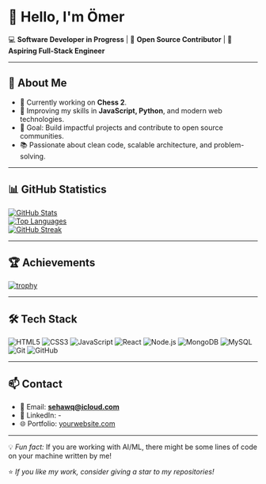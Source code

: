 # 👋 Hello, I'm Ömer

💻 **Software Developer in Progress** | 🚀 **Open Source Contributor** | 🎯 **Aspiring Full-Stack Engineer**

---

## 🌟 About Me
- 🔭 Currently working on **Chess 2**.
- 🌱 Improving my skills in **JavaScript, Python**, and modern web technologies.
- 🎯 Goal: Build impactful projects and contribute to open source communities.
- 📚 Passionate about clean code, scalable architecture, and problem-solving.

---

## 📊 GitHub Statistics

[![GitHub Stats](https://github-readme-stats.vercel.app/api?username=sehawq&show_icons=true&theme=default&hide_border=true)](https://github.com/YOUR_USERNAME)  
[![Top Languages](https://github-readme-stats.vercel.app/api/top-langs/?username=sehawq&layout=compact&theme=default&hide_border=true)](https://github.com/YOUR_USERNAME)  
[![GitHub Streak](https://streak-stats.demolab.com?user=sehawq&theme=default&hide_border=true)](https://git.io/streak-stats)

---

## 🏆 Achievements

[![trophy](https://github-profile-trophy.vercel.app/?username=sehawq&theme=flat&no-frame=true&margin-w=5&margin-h=5)](https://github.com/ryo-ma/github-profile-trophy)

---

## 🛠️ Tech Stack

![HTML5](https://img.shields.io/badge/HTML5-E34F26?style=flat&logo=html5&logoColor=white)
![CSS3](https://img.shields.io/badge/CSS3-1572B6?style=flat&logo=css3&logoColor=white)
![JavaScript](https://img.shields.io/badge/JavaScript-F7DF1E?style=flat&logo=javascript&logoColor=black)
![React](https://img.shields.io/badge/React-61DAFB?style=flat&logo=react&logoColor=black)
![Node.js](https://img.shields.io/badge/Node.js-339933?style=flat&logo=node.js&logoColor=white)
![MongoDB](https://img.shields.io/badge/MongoDB-47A248?style=flat&logo=mongodb&logoColor=white)
![MySQL](https://img.shields.io/badge/MySQL-4479A1?style=flat&logo=mysql&logoColor=white)
![Git](https://img.shields.io/badge/Git-F05032?style=flat&logo=git&logoColor=white)
![GitHub](https://img.shields.io/badge/GitHub-181717?style=flat&logo=github&logoColor=white)

---

## 📫 Contact
- 📧 Email: **sehawq@icloud.com**
- 💼 LinkedIn: -
- 🌐 Portfolio: [yourwebsite.com](https://yourwebsite.com)

---

💡 *Fun fact:* If you are working with AI/ML, there might be some lines of code on your machine written by me!  

⭐️ *If you like my work, consider giving a star to my repositories!*
